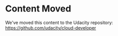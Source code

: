 # Content Moved

We've moved this content to the Udacity repository:
https://github.com/udacity/cloud-developer
